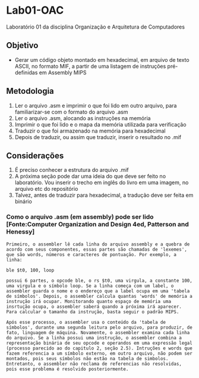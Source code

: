 # Lab01-OAC
Laboratório 01 da disciplina Organização e Arquitetura de Computadores

## Objetivo

- Gerar um código objeto montado em hexadecimal, em arquivo de texto ASCII, no formato MIF, a partir de uma listagem de instruções pré-definidas em Assembly MIPS

## Metodologia

1. Ler o arquivo .asm e imprimir o que foi lido em outro arquivo, para familiarizar-se com o formato do arquivo .asm 
2. Ler o arquivo .asm, alocando as instruções na memória 
3. Imprimir o que foi lido e o mapa da memória utilizada para verificação 
4. Traduzir o que foi armazenado na memória para hexadecimal
5. Depois de traduzir, ou assim que traduzir, inserir o resultado no .mif 

## Considerações

1. É preciso conhecer a estrutura do arquivo .mif
2. A próxima seção pode dar uma ideia do que deve ser feito no laboratório. Vou inserir o trecho em inglês do livro em uma imagem, no arquivo etc do repositório
3. Talvez, antes de traduzir para hexadecimal, a tradução deve ser feita em binário 

### Como o arquivo .asm (em assembly) pode ser lido [Fonte:Computer Organization and Design 4ed, Patterson and Henessy]

    Primeiro, o assembler lê cada linha do arquivo assembly e a quebra de acordo com seus componentes, essas partes são chamadas de 'lexemes', que são words, números e caracteres de pontuação. Por exemplo, a linha:
`ble $t0, 100, loop` 

    possui 6 partes, o opcode ble, o rs $t0, uma virgula, a constante 100, uma virgula e o símbolo loop. Se a linha começa com um label, o assembler guarda o nome e o endereço que a label ocupa em uma 'tabela de símbolos'. Depois, o assembler calcula quantas 'words' de memória a instrução irá ocupar. Monitorando quanto espaço de memória uma insrtução ocupa, o assembler saberá quando a próxima irá aparecer. Para calcular o tamanho da instrução, basta seguir o padrão MIPS. 

    Após esse processo, o assembler usa o conteúdo da 'tabela de símbolos', durante uma segunda leitura pelo arquivo, para produzir, de fato, linguagem de máquina. Novamente, o assembler examina cada linha do arquivo. Se a linha possui uma instrução, o assembler combina a representação binária de seu opcode e operandos em uma expressão legal (processo parecido ao do capitulo 2, seção 2.5). Intruções e words que fazem referencia a um símbolo externo, em outro arquivo, não podem ser montados, pois seus símbolos não estão na tabela de simbolos. Entretanto, o assembler não reclama de referencias não resolvidas, pois esse problema é resolvido posteriormente. 